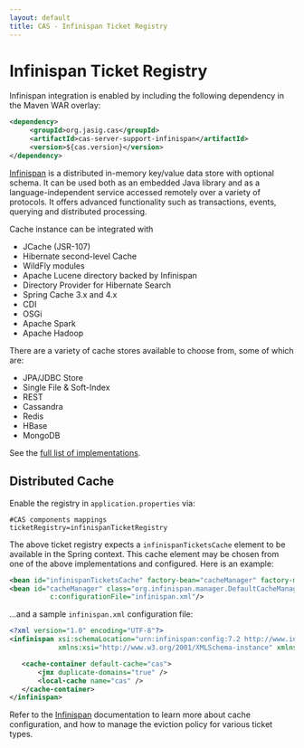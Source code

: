 ```yaml
---
layout: default
title: CAS - Infinispan Ticket Registry
---
```


# Infinispan Ticket Registry
Infinispan integration is enabled by including the following dependency in the Maven WAR overlay:

```xml
<dependency>
     <groupId>org.jasig.cas</groupId>
     <artifactId>cas-server-support-infinispan</artifactId>
     <version>${cas.version}</version>
</dependency>
```


[Infinispan](http://infinispan.org/) is a distributed in-memory key/value data store with optional schema.
It can be used both as an embedded Java library and as a language-independent service accessed remotely over a variety of protocols. 
It offers advanced functionality such as transactions, events, querying and distributed processing.

Cache instance can be integrated with

- JCache (JSR-107)
- Hibernate second-level Cache
- WildFly modules
- Apache Lucene directory backed by Infinispan
- Directory Provider for Hibernate Search
- Spring Cache 3.x and 4.x
- CDI
- OSGi
- Apache Spark
- Apache Hadoop

There are a variety of cache stores available to choose from, some of which are:

- JPA/JDBC Store
- Single File & Soft-Index 
- REST 
- Cassandra
- Redis
- HBase
- MongoDB

See the [full list of implementations](http://infinispan.org/cache-store-implementations/).

## Distributed Cache

Enable the registry in `application.properties` via:

```properties
#CAS components mappings
ticketRegistry=infinispanTicketRegistry
```

The above ticket registry expects a `infinispanTicketsCache` element to be available in the Spring context.
This cache element may be chosen from one of the above implementations and configured.
Here is an example:

```xml
<bean id="infinispanTicketsCache" factory-bean="cacheManager" factory-method="getCache" />
<bean id="cacheManager" class="org.infinispan.manager.DefaultCacheManager"
          c:configurationFile="infinispan.xml"/>
```

...and a sample `infinispan.xml` configuration file:

```xml
<?xml version="1.0" encoding="UTF-8"?>
<infinispan xsi:schemaLocation="urn:infinispan:config:7.2 http://www.infinispan.org/schemas/infinispan-config-7.2.xsd"
            xmlns:xsi="http://www.w3.org/2001/XMLSchema-instance" xmlns="urn:infinispan:config:7.2">

   <cache-container default-cache="cas">
       <jmx duplicate-domains="true" />
       <local-cache name="cas" />
   </cache-container>
</infinispan>
```

Refer to the [Infinispan](http://infinispan.org/) documentation to learn more about cache configuration, and how
to manage the eviction policy for various ticket types.
